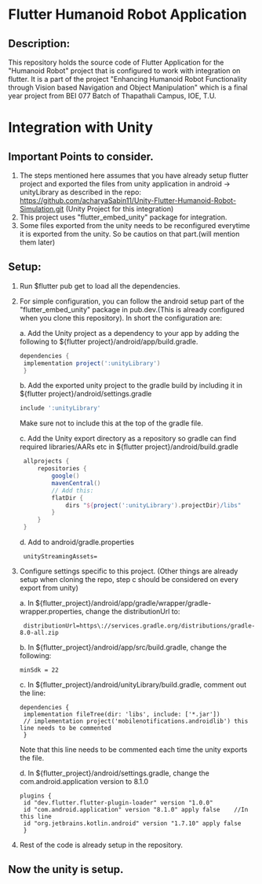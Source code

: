# Flutter Humanoid Robot Application

## Description:

This repository holds the source code of Flutter Application for the "Humanoid Robot" project that is configured to work with integration on flutter. It is a part of the project "Enhancing Humanoid Robot Functionality through Vision based Navigation and Object Manipulation" which is a final year project from BEI 077 Batch of Thapathali Campus, IOE, T.U.

# Integration with Unity

## Important Points to consider.

1. The steps mentioned here assumes that you have already setup flutter project and exported the files from unity application in android -> unityLibrary as described in the repo: https://github.com/acharyaSabin11/Unity-Flutter-Humanoid-Robot-Simulation.git (Unity Project for this integration)
2. This project uses "flutter_embed_unity" package for integration.
3. Some files exported from the unity needs to be reconfigured everytime it is exported from the unity. So be cautios on that part.(will mention them later)

## Setup:

1. Run $flutter pub get to load all the dependencies.
2. For simple configuration, you can follow the android setup part of the "flutter_embed_unity" package in pub.dev.(This is already configured when you clone this repository). In short the configuration are:

   a. Add the Unity project as a dependency to your app by adding the following to ${flutter project}/android/app/build.gradle.

   ```groovy
   dependencies {
    implementation project(':unityLibrary')
    }
   ```

   b. Add the exported unity project to the gradle build by including it in ${flutter project}/android/settings.gradle

   ```groovy
   include ':unityLibrary'
   ```

   Make sure not to include this at the top of the gradle file.

   c. Add the Unity export directory as a repository so gradle can find required libraries/AARs etc in ${flutter project}/android/build.gradle

   ```groovy
    allprojects {
        repositories {
            google()
            mavenCentral()
            // Add this:
            flatDir {
                dirs "${project(':unityLibrary').projectDir}/libs"
            }
        }
    }
   ```

   d. Add to android/gradle.properties

   ```
    unityStreamingAssets=
   ```

3. Configure settings specific to this project. (Other things are already setup when cloning the repo, step c should be considered on every export from unity)

   a. In ${flutter_project}/android/app/gradle/wrapper/gradle-wrapper.properties, change the distributionUrl to:

   ```
    distributionUrl=https\://services.gradle.org/distributions/gradle-8.0-all.zip
   ```

   b. In ${flutter_project}/android/app/src/build.gradle, change the following:

   ```
   minSdk = 22
   ```

   c. In ${flutter_project}/android/unityLibrary/build.gradle, comment out the line:

   ```
   dependencies {
    implementation fileTree(dir: 'libs', include: ['*.jar'])
    // implementation project('mobilenotifications.androidlib') this line needs to be commented
    }
   ```

   Note that this line needs to be commented each time the unity exports the file.

   d. In ${flutter_project}/android/settings.gradle, change the com.android.application version to 8.1.0

   ```
   plugins {
    id "dev.flutter.flutter-plugin-loader" version "1.0.0"
    id "com.android.application" version "8.1.0" apply false    //In this line
    id "org.jetbrains.kotlin.android" version "1.7.10" apply false
    }
   ```

4. Rest of the code is already setup in the repository.

## Now the unity is setup.

